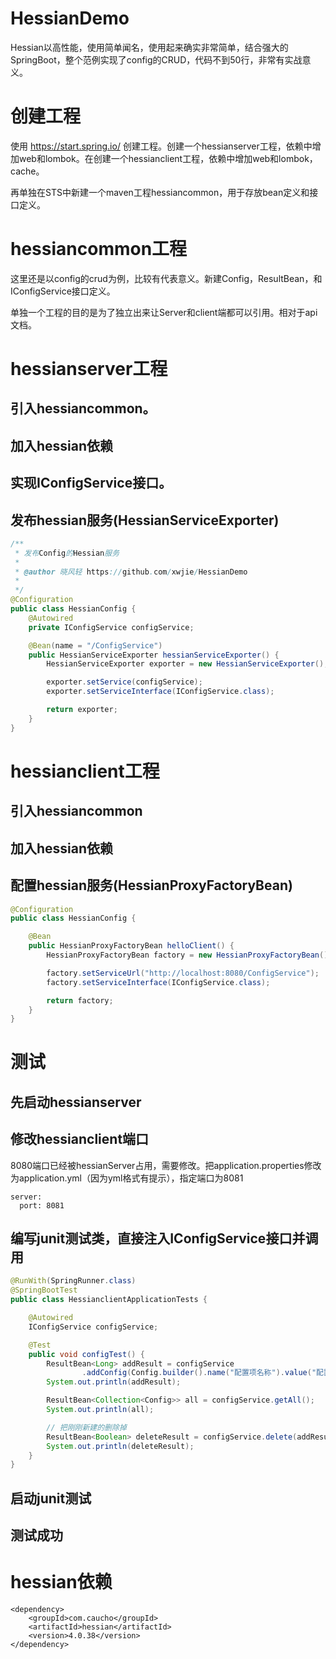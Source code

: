 # HessianDemo

Hessian以高性能，使用简单闻名，使用起来确实非常简单，结合强大的SpringBoot，整个范例实现了config的CRUD，代码不到50行，非常有实战意义。


# 创建工程

使用 https://start.spring.io/ 创建工程。创建一个hessianserver工程，依赖中增加web和lombok。在创建一个hessianclient工程，依赖中增加web和lombok，cache。

再单独在STS中新建一个maven工程hessiancommon，用于存放bean定义和接口定义。

# hessiancommon工程
这里还是以config的crud为例，比较有代表意义。新建Config，ResultBean，和IConfigService接口定义。

单独一个工程的目的是为了独立出来让Server和client端都可以引用。相对于api文档。

# hessianserver工程

## 引入hessiancommon。
## 加入hessian依赖
## 实现IConfigService接口。
## 发布hessian服务(HessianServiceExporter)
```Java
/**
 * 发布Config的Hessian服务
 * 
 * @author 晓风轻 https://github.com/xwjie/HessianDemo
 *
 */
@Configuration
public class HessianConfig {
	@Autowired
	private IConfigService configService;

	@Bean(name = "/ConfigService")
	public HessianServiceExporter hessianServiceExporter() {
		HessianServiceExporter exporter = new HessianServiceExporter();

		exporter.setService(configService);
		exporter.setServiceInterface(IConfigService.class);

		return exporter;
	}
}
```

# hessianclient工程

## 引入hessiancommon
## 加入hessian依赖
## 配置hessian服务(HessianProxyFactoryBean)
```Java
@Configuration
public class HessianConfig {

	@Bean
	public HessianProxyFactoryBean helloClient() {
		HessianProxyFactoryBean factory = new HessianProxyFactoryBean();

		factory.setServiceUrl("http://localhost:8080/ConfigService");
		factory.setServiceInterface(IConfigService.class);

		return factory;
	}
}
```

# 测试

## 先启动hessianserver
## 修改hessianclient端口
8080端口已经被hessianServer占用，需要修改。把application.properties修改为application.yml（因为yml格式有提示），指定端口为8081
```
server:
  port: 8081
```

## 编写junit测试类，直接注入IConfigService接口并调用

```Java
@RunWith(SpringRunner.class)
@SpringBootTest
public class HessianclientApplicationTests {

	@Autowired
	IConfigService configService;

	@Test
	public void configTest() {
		ResultBean<Long> addResult = configService
				.addConfig(Config.builder().name("配置项名称").value("配置项值").build());
		System.out.println(addResult);

		ResultBean<Collection<Config>> all = configService.getAll();
		System.out.println(all);

		// 把刚刚新建的删除掉
		ResultBean<Boolean> deleteResult = configService.delete(addResult.getData());
		System.out.println(deleteResult);
	}
}
```

## 启动junit测试
## 测试成功

# hessian依赖

```
<dependency>
    <groupId>com.caucho</groupId>
    <artifactId>hessian</artifactId>
    <version>4.0.38</version>
</dependency>
```
